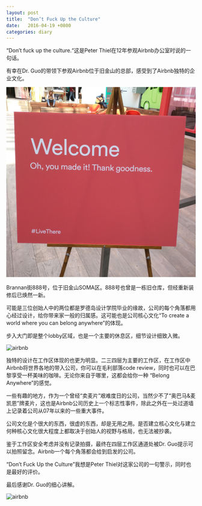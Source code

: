 ```yaml
---
layout: post
title:  "Don’t Fuck Up the Culture"
date:   2016-04-19 +0800
categories: diary
---
```

“Don’t fuck up the culture.“这是Peter Thiel在12年参观Airbnb办公室时说的一句话。

有幸在Dr. Guo的带领下参观Airbnb位于旧金山的总部，感受到了Airbnb独特的企业文化。

![airbnb](/img/airbnb2.jpg)

Brannan街888号，位于旧金山SOMA区。888号也曾是一栋旧仓库，但经重新装修后已焕然一新。

可能是三位创始人中的两位都是罗德岛设计学院毕业的缘故，公司的每个角落都用心经过设计，给你带来家一般的归属感。这可能也是公司核心文化“To create a world where you can belong anywhere”的体现。

步入大门即是整个lobby区域，也是一个主要的休息区，细节设计细致入微。

![airbnb](/img/airbnb1.jpg)

独特的设计在工作区体现的也更为明显。二三四层为主要的工作区，在工作区中Airbnb将世界各地的带入公司，你可以在毛利部落code review，同时也可以在巴黎享受一杯美味的咖啡。无论你来自于哪里，这都会给你一种
“Belong Anywhere”的感觉。

一些有趣的地方，作为一个曾经“卖麦片”艰难度日的公司，当然少不了“奥巴马&麦凯恩”牌麦片，这也是Airbnb公司历史上一个标志性事件，除此之外在一处过道墙上记录着公司从07年以来的一些重大事件。

公司文化是个很大的东西，很虚的东西，却是无用之用。是否建立核心文化与建立何种核心文化很大程度上都取决于创始人的视野与格局，也无法被抄袭。

鉴于工作区安全考虑并没有记录拍摄，最终在四层工作区通道处被Dr. Guo提示可以拍照留念。Airbnb一个每个角落都会给到启发的公司。

“Don’t Fuck Up the Culture”我想是Peter Thiel对这家公司的一句警示，同时也是最好的评价。

最后感谢Dr. Guo的细心讲解。

![airbnb](/img/airbnb3.jpg)